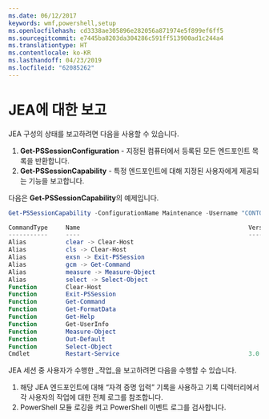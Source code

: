 ```yaml
---
ms.date: 06/12/2017
keywords: wmf,powershell,setup
ms.openlocfilehash: cd3338ae305896e282056a871974e5f899ef6ff5
ms.sourcegitcommit: e7445ba8203da304286c591ff513900ad1c244a4
ms.translationtype: HT
ms.contentlocale: ko-KR
ms.lasthandoff: 04/23/2019
ms.locfileid: "62085262"
---
```

# <a name="reporting-on-jea"></a>JEA에 대한 보고

JEA 구성의 상태를 보고하려면 다음을 사용할 수 있습니다.

1. **Get-PSSessionConfiguration** - 지정된 컴퓨터에서 등록된 모든 엔드포인트 목록을 반환합니다.
2. **Get-PSSessionCapability** - 특정 엔드포인트에 대해 지정된 사용자에게 제공되는 기능을 보고합니다.

다음은 **Get-PSSessionCapability**의 예제입니다.

```powershell
Get-PSSessionCapability -ConfigurationName Maintenance -Username "CONTOSO\JohnDoe"

CommandType     Name                                               Version    Source
-----------     ----                                               -------    ------
Alias           clear -> Clear-Host
Alias           cls -> Clear-Host
Alias           exsn -> Exit-PSSession
Alias           gcm -> Get-Command
Alias           measure -> Measure-Object
Alias           select -> Select-Object
Function        Clear-Host
Function        Exit-PSSession
Function        Get-Command
Function        Get-FormatData
Function        Get-Help
Function        Get-UserInfo
Function        Measure-Object
Function        Out-Default
Function        Select-Object
Cmdlet          Restart-Service                                    3.0.0.0 Microsof...
```

JEA 세션 중 사용자가 수행한 _작업_을 보고하려면 다음을 수행할 수 있습니다.

1. 해당 JEA 엔드포인트에 대해 “자격 증명 입력” 기록을 사용하고 기록 디렉터리에서 각 사용자의 작업에 대한 전체 로그를 참조합니다.
2. PowerShell 모듈 로깅을 켜고 PowerShell 이벤트 로그를 검사합니다.